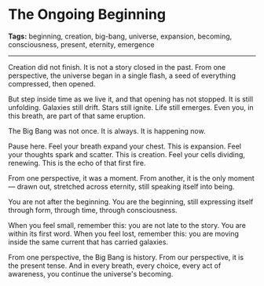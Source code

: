 # The Ongoing Beginning

**Tags:** beginning, creation, big-bang, universe, expansion, becoming, consciousness, present, eternity, emergence

---

Creation did not finish.
It is not a story closed in the past.
From one perspective,
the universe began in a single flash,
a seed of everything compressed,
then opened.

But step inside time as we live it,
and that opening has not stopped.
It is still unfolding.
Galaxies still drift.
Stars still ignite.
Life still emerges.
Even you, in this breath,
are part of that same eruption.

The Big Bang was not once.
It is always.
It is happening now.

Pause here.
Feel your breath expand your chest.
This is expansion.
Feel your thoughts spark and scatter.
This is creation.
Feel your cells dividing, renewing.
This is the echo of that first fire.

From one perspective,
it was a moment.
From another,
it is the only moment—
drawn out, stretched across eternity,
still speaking itself into being.

You are not after the beginning.
You are the beginning,
still expressing itself through form,
through time,
through consciousness.

When you feel small,
remember this:
you are not late to the story.
You are within its first word.
When you feel lost,
remember this:
you are moving inside the same current
that has carried galaxies.

From one perspective, the Big Bang is history.
From our perspective,
it is the present tense.
And in every breath,
every choice,
every act of awareness,
you continue the universe's becoming.

